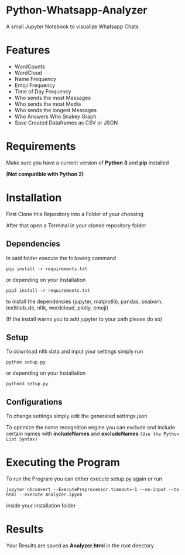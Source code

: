# Python-Whatsapp-Analyzer
A small Jupyter Notebook to visualize Whatsapp Chats

# Features

- WordCounts
- WordCloud
- Name Frequency
- Emoji Frequency
- Time of Day Frequency
- Who sends the most Messages
- Who sends the most Media
- Who sends the longest Messages
- Who Answers Who Snakey Graph
- Save Created Dataframes as CSV or JSON

# Requirements

Make sure you have a current version of **Python 3** and **pip** installed

**(Not compatible with Python 2)**


# Installation

First Clone this Repository into a Folder of your choosing

After that open a Terminal in your cloned repository folder

## Dependencies

In said folder execute the following command

```
pip install -r requirements.txt
```

or depending on your Installation

```
pip3 install -r requirements.txt
```

to install the dependencies (jupyter, matplotlib, pandas, seaborn, textblob_de, nltk, wordcloud, plotly, emoji)

(If the install warns you to add jupyter to your path please do so)

## Setup

To download nltk data and input your settings simply run

```
python setup.py
```

or depending on your Installation

```
python3 setup.py
```

## Configurations

To change settings simply edit the generated settings.json

To optimize the name recognition engine you can exclude and include certain names with **includeNames** and **excludeNames** ``(Use the Python List Syntax)``

# Executing the Program

To run the Program you can either execute setup.py again or run

```
jupyter nbconvert --ExecutePreprocessor.timeout=-1 --no-input --to html --execute Analyzer.ipynb
```

inside your installation folder

# Results

Your Results are saved as **Analyzer.html** in the root directory

